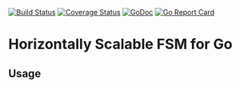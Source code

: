 [![Build Status](https://travis-ci.com/minsunchina/go-mysql-fsm.svg?branch=master)](https://travis-ci.com/minsunchina/go-mysql-fsm)
[![Coverage Status](https://coveralls.io/repos/github/minsunchina/go-mysql-fsm/badge.svg)](https://coveralls.io/github/minsunchina/go-mysql-fsm)
[![GoDoc](https://godoc.org/github.com/minsunchina/go-mysql-fsm?status.svg)](https://godoc.org/github.com/minsunchina/go-mysql-fsm)
[![Go Report Card](https://goreportcard.com/badge/github.com/minsunchina/go-mysql-fsm)](https://goreportcard.com/report/github.com/minsunchina/go-mysql-fsm)

# Horizontally Scalable FSM for Go

## Usage


